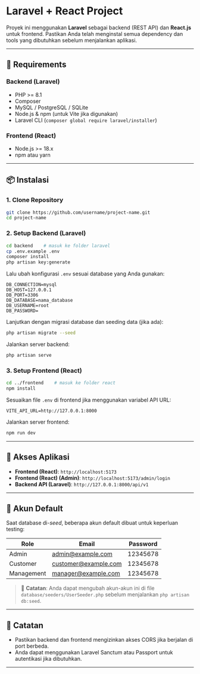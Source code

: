 

# Laravel + React Project

Proyek ini menggunakan **Laravel** sebagai backend (REST API) dan **React.js** untuk frontend. Pastikan Anda telah menginstal semua dependency dan tools yang dibutuhkan sebelum menjalankan aplikasi.

---

## 🧰 Requirements

### Backend (Laravel)

* PHP >= 8.1
* Composer
* MySQL / PostgreSQL / SQLite
* Node.js & npm (untuk Vite jika digunakan)
* Laravel CLI (`composer global require laravel/installer`)

### Frontend (React)

* Node.js >= 18.x
* npm atau yarn

---

## 📦 Instalasi

### 1. Clone Repository

```bash
git clone https://github.com/username/project-name.git
cd project-name
```

### 2. Setup Backend (Laravel)

```bash
cd backend    # masuk ke folder laravel
cp .env.example .env
composer install
php artisan key:generate
```

Lalu ubah konfigurasi `.env` sesuai database yang Anda gunakan:

```
DB_CONNECTION=mysql
DB_HOST=127.0.0.1
DB_PORT=3306
DB_DATABASE=nama_database
DB_USERNAME=root
DB_PASSWORD=
```

Lanjutkan dengan migrasi database dan seeding data (jika ada):

```bash
php artisan migrate --seed
```

Jalankan server backend:

```bash
php artisan serve
```

### 3. Setup Frontend (React)

```bash
cd ../frontend    # masuk ke folder react
npm install
```

Sesuaikan file `.env` di frontend jika menggunakan variabel API URL:

```
VITE_API_URL=http://127.0.0.1:8000
```

Jalankan server frontend:

```bash
npm run dev
```

---

## 🚀 Akses Aplikasi

* **Frontend (React)**: `http://localhost:5173`
 * **Frontend (React) (Admin)**: `http://localhost:5173/admin/login`
* **Backend API (Laravel)**: `http://127.0.0.1:8000/api/v1`

---

## 👤 Akun Default

Saat database di-*seed*, beberapa akun default dibuat untuk keperluan testing:

| Role       | Email                | Password |
| ---------- | ---------------------| -------- |
| Admin      | admin@example.com    | 12345678 |
| Customer   | customer@example.com | 12345678 |
| Management | manager@example.com  | 12345678 |

> 🔐 **Catatan**: Anda dapat mengubah akun-akun ini di file `database/seeders/UserSeeder.php` sebelum menjalankan `php artisan db:seed`.

---

## 📝 Catatan

* Pastikan backend dan frontend mengizinkan akses CORS jika berjalan di port berbeda.
* Anda dapat menggunakan Laravel Sanctum atau Passport untuk autentikasi jika dibutuhkan.

---
